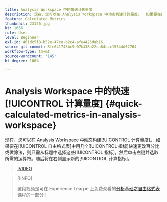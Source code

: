 ```yaml
---
title: Analysis Workspace 中的快速计算量度
description: 现在，您可以在 Analysis Workspace 中动态构建计算量度。  如果要在自由格式表中用几个指标快速更改百分比或做除法，则只需从标题中选择这些指标，然后单击右键并选取所需的运算符。随后将在右侧显示新的计算指标。
feature: Calculated Metrics
thumbnail: 23126.jpg
kt: 1666
role: User
level: Beginner
exl-id: 461dc5f8-b52e-47ce-b2c4-afe4426dab16
source-git-commit: 8fc641743bc9e07b838a22ca64ccc15344d52764
workflow-type: tm+mt
source-wordcount: '145'
ht-degree: 100%

---
```


# Analysis Workspace 中的快速[!UICONTROL 计算量度] {#quick-calculated-metrics-in-analysis-workspace}

现在，您可以在 Analysis Workspace 中动态构建[!UICONTROL 计算量度]。  如果要在[!UICONTROL 自由格式表]中用几个[!UICONTROL 指标]快速更改百分比或做除法，则只需从标题中选择这些[!UICONTROL 指标]，然后单击右键并选取所需的运算符。随后将在右侧显示新的[!UICONTROL 计算指标]。

>[!VIDEO](https://video.tv.adobe.com/v/23126/?quality=12&learn=on)

>[!INFO]
>
> 这段视频是可在 Experience League 上免费观看的[分析基础之自由格式表](https://experienceleague.adobe.com/?recommended=Analytics-U-1-2020.3)课程的一部分！
